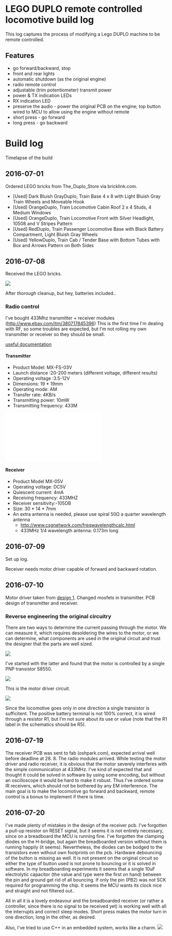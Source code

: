 # LEGO DUPLO remote controlled locomotive build log

This log captures the process of modifying a Lego DUPLO machine to be remote controlled.


## Features

* go forward/backward, stop
* front and rear lights
* automatic shutdown (as the original engine)
* radio remote control
* adjustable (trim potentiometer) transmit power
* power & TX indication LEDs
* RX indication LED
* preserve the audio - power the original PCB on the engine; top button wired to MCU to allow using the engine without remote
 * short press - go forward
 * long press - go backward


# Build log

Timelapse of the build


## 2016-07-01

Ordered LEGO bricks from The_Duplo_Store via bricklink.com.

* [Used] Dark Bluish GrayDuplo, Train Base 4 x 8 with Light Bluish Gray Train Wheels and Moveable Hook
* [Used] OrangeDuplo, Train Locomotive Cabin Roof 2 x 4 Studs, 4 Medium Windows
* [Used] OrangeDuplo, Train Locomotive Front with Silver Headlight, 10508 and V Stripes Pattern
* [Used] RedDuplo, Train Passenger Locomotive Base with Black Battery Compartment, Light Bluish Gray Wheels
* [Used] YellowDuplo, Train Cab / Tender Base with Bottom Tubes with Box and Arrows Pattern on Both Sides


## 2016-07-08

Received the LEGO bricks.

![](img_20160709.jpg)

After _thorough_ cleanup, but hey, batteries included..


### Radio control
I've bought 433Mhz transmitter + receiver modules (http://www.ebay.com/itm/380717845396)
This is the first time I'm dealing with RF, so some troubles are expected, but I'm not rolling my own transmitter or receiver so they should be small.

[useful documentation](http://forum.hobbycomponents.com/viewtopic.php?f=25&t=1324)

#### Transmitter

* Product Model: MX-FS-03V 
* Launch distance :20-200 meters (different voltage, different results) 
* Operating voltage :3.5-12V 
* Dimensions: 19 * 19mm
* Operating mode: AM 
* Transfer rate: 4KB/s 
* Transmitting power: 10mW 
* Transmitting frequency: 433M


![pdf schematics](transmitter_1e9f973b79bf1e60976f5d36f49e2bdb1212c23c.pdf)

#### Receiver

* Product Model MX-05V 
* Operating voltage: DC5V 
* Quiescent current: 4mA
* Receiving frequency: 433MHZ
* Receiver sensitivity:-105DB
* Size: 30 * 14 * 7mm
* An extra antenna is needed, please use spiral 50Ω a quarter wavelength antenna
  * http://www.csgnetwork.com/freqwavelengthcalc.html
  * 433MHz 1/4 wavelength antenna: 0.173m long

## 2016-07-09

Set up log.

Receiver needs motor driver capable of forward and backward rotation.

## 2016-07-10

Motor driver taken from [design 1][1].
Changed mosfets in transmitter.
PCB design of transmitter and receiver.

### Reverse engineering the original circuitry
There are two ways to determine the current passing through the motor.
We can measure it, which requires desoldering the wires to the motor, or we can determine, what components are used in the original circuit and trust the designer that the parts are well sized.

![](20160709205616.jpg)

I've started with the latter and found that the motor is controlled by a single PNP transistor S8550.

![](20160709210904.jpg)

This is the motor driver circuit.

![](20160712_motor_ctrl.png)

Since the locomotive goes only in one direction a single transistor is sufficitent. The positive battery terminal is not 100% correct, it is wired through a resistor R1, but I'm not sure about its use or value (note that the R1 label in the schematics should be R5).

## 2016-07-19

The receiver PCB was sent to fab (oshpark.com), expected arrival well before deadline at 28. 8.
The radio modules arrived.
While testing the motor driver and radio receiver, it is obvious that the motor severely interferes with the simple communication at 433MHz.
I've kind of expected that and thought it could be solved in software by using some encoding, but without an oscilloscope it would be hard to make it robust.
Thus I've ordered some IR receivers, which should not be bothered by any EM interference.
The main goal is to make the locomotive go forward and backward, remote control is a bonus to implement if there is time.

## 2016-07-20

I've made plenty of mistakes in the design of the receiver pcb.
I've forgotten a pull-up resistor on RESET signal, but it seems it is not entirely necessary, since on a breadboard the MCU is running fine.
I've forgotten the clamping diodes on the H-bridge, but again the breadboarded version without them is running happily (it seems).
Nevertheless, the diodes can be bodged to the transistors even without own footprints on the pcb.
Hardware debouncing of the button is missing as well.
It is not present on the original circuit so either the type of button used is not prone to bouncing or it is solved in software.
In my breadboarding experiments it seems that a single 10uF electrolytic capacitor (the value and type were the first on hand) between the pin and ground get rid of all bouncing.
If only the pin (PB2) was not SCK required for programming the chip.
It seems the MCU wants its clock nice and straight and not filtered out..

All in all it is a lovely endeavour and the breadboarded receiver (or rather a controller, since there is no signal to be received yet) is working well with all the interrupts and correct sleep modes.
Short press makes the motor turn in one direction, long in the other, as desired.

Also, I've tried to use C++ in an embedded system, works like a charm.
![](201607202107.jpg)


[1]: http://www.talkingelectronics.com/projects/H-Bridge/H-Bridge-1.html
